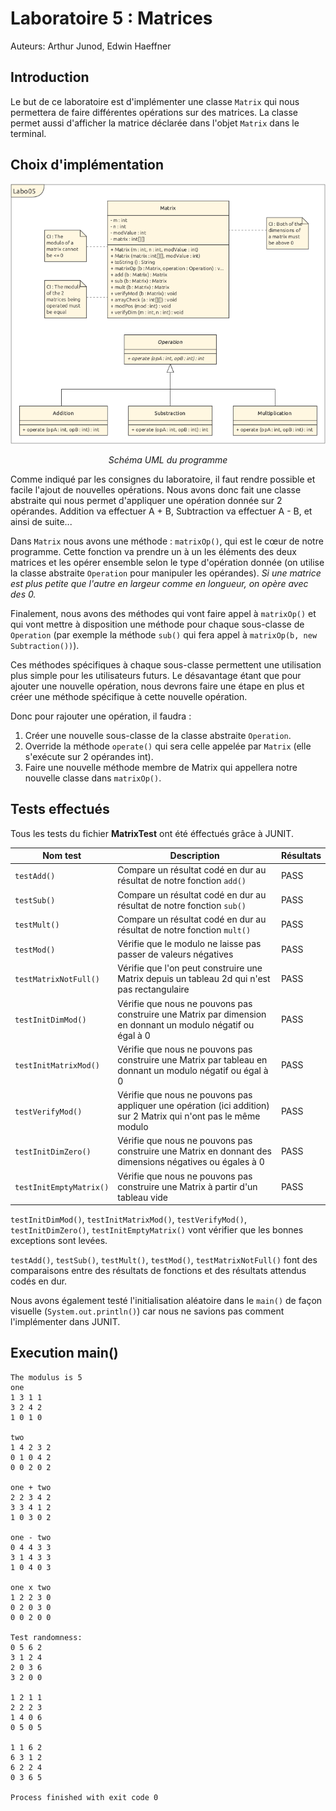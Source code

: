 # Laboratoire 5 : Matrices

Auteurs: Arthur Junod, Edwin Haeffner

## Introduction

Le but de ce laboratoire est d'implémenter une classe ```Matrix```
qui nous permettera de faire différentes opérations sur des matrices. La classe permet aussi d'afficher la matrice déclarée dans l'objet `Matrix` dans le terminal.

## Choix d'implémentation

![Schéma UML du programme](UMLLabo05.png)

<p align="center">
<i>Schéma UML du programme</i>
</p>

Comme indiqué par les consignes du laboratoire, il faut rendre possible et facile l'ajout de nouvelles opérations. 
Nous avons donc fait une classe abstraite qui nous permet d'appliquer une opération donnée sur 2 opérandes.
Addition va effectuer A + B, Subtraction va effectuer A - B, et ainsi de suite...<br>

Dans ```Matrix``` nous avons une méthode : ```matrixOp()```, qui est le cœur de notre programme. Cette fonction va prendre
un à un les éléments des deux matrices et les opérer ensemble selon le type d'opération donnée (on utilise la classe abstraite ```Operation``` pour
manipuler les opérandes). *Si une matrice est plus petite que l'autre en largeur comme en longueur, on opère avec des 0.* <br>

Finalement, nous avons des méthodes qui vont faire appel à ```matrixOp()``` et qui vont mettre à disposition une méthode pour
chaque sous-classe de ```Operation``` (par exemple la méthode ```sub()``` qui fera appel à ```matrixOp(b, new Subtraction())```).<br>

Ces méthodes spécifiques à chaque sous-classe permettent une utilisation plus simple pour les utilisateurs futurs. Le désavantage
étant que pour ajouter une nouvelle opération, nous devrons faire une étape en plus et créer une méthode spécifique à cette nouvelle
opération.

Donc pour rajouter une opération, il faudra :

1. Créer une nouvelle sous-classe de la classe abstraite ```Operation```.
2. Override la méthode ```operate()``` qui sera celle appelée par ```Matrix``` (elle s'exécute sur 2 opérandes int).
3. Faire une nouvelle méthode membre de Matrix qui appellera notre nouvelle classe dans ```matrixOp()```.

<div style="page-break-after: always"></div>

## Tests effectués

Tous les tests du fichier **MatrixTest** ont été éffectués grâce à JUNIT.

| Nom test                    | Description                                                                                                      | Résultats |
| --------------------------- | ---------------------------------------------------------------------------------------------------------------- | --------- |
| ```testAdd()```             | Compare un résultat codé en dur au résultat de notre fonction ```add()```                                        | PASS      |
| ```testSub()```             | Compare un résultat codé en dur au résultat de notre fonction ```sub()```                                        | PASS      |
| ```testMult()```            | Compare un résultat codé en dur au résultat de notre fonction ```mult()```                                       | PASS      |
| ```testMod()```             | Vérifie que le modulo ne laisse pas passer de valeurs négatives                                                  | PASS      |
| ```testMatrixNotFull()```   | Vérifie que l'on peut construire une Matrix depuis un tableau 2d qui n'est pas rectangulaire                     | PASS      |
| ```testInitDimMod()```      | Vérifie que nous ne pouvons pas construire une Matrix par dimension en donnant un modulo négatif ou égal à 0     | PASS      |
| ```testInitMatrixMod()```   | Vérifie que nous ne pouvons pas construire une Matrix par tableau en donnant un modulo négatif ou égal à 0       | PASS      |
| ```testVerifyMod()```       | Vérifie que nous ne pouvons pas appliquer une opération (ici addition) sur 2 Matrix qui n'ont pas le même modulo | PASS      |
| ```testInitDimZero()```     | Vérifie que nous ne pouvons pas construire une Matrix en donnant des dimensions négatives ou égales à 0          | PASS      |
| ```testInitEmptyMatrix()``` | Vérifie que nous ne pouvons pas construire une Matrix à partir d'un tableau vide                                 | PASS      |

```testInitDimMod()```, ```testInitMatrixMod()```, ```testVerifyMod()```, ```testInitDimZero()```, ```testInitEmptyMatrix()``` vont vérifier que les bonnes
exceptions sont levées.

```testAdd()```, ```testSub()```, ```testMult()```, ```testMod()```, ```testMatrixNotFull()``` font des comparaisons entre des résultats de fonctions et
des résultats attendus codés en dur.

Nous avons également testé l'initialisation aléatoire dans le ```main()``` de façon visuelle (```System.out.println()```) car nous ne savions pas comment 
l'implémenter dans JUNIT.

<div style="page-break-after: always"></div>

## Execution main()

```
The modulus is 5
one
1 3 1 1 
3 2 4 2 
1 0 1 0

two
1 4 2 3 2 
0 1 0 4 2 
0 0 2 0 2

one + two
2 2 3 4 2 
3 3 4 1 2 
1 0 3 0 2

one - two
0 4 4 3 3 
3 1 4 3 3 
1 0 4 0 3

one x two
1 2 2 3 0 
0 2 0 3 0 
0 0 2 0 0

Test randomness: 
0 5 6 2 
3 1 2 4 
2 0 3 6 
3 2 0 0

1 2 1 1 
2 2 2 3 
1 4 0 6 
0 5 0 5

1 1 6 2 
6 3 1 2 
6 2 2 4 
0 3 6 5

Process finished with exit code 0
```